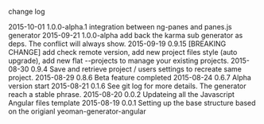 change log

2015-10-01 1.0.0-alpha.1 integration between ng-panes and panes.js generator 
2015-09-21 1.0.0-alpha add back the karma sub generator as deps. The conflict will always show.
2015-09-19 0.9.15 [BREAKING CHANGE] add check remote version, add new project files style (auto upgrade), add new flat --projects to manage your existing projects.
2015-08-30 0.9.4 Save and retrieve project / users settings to recreate same project.
2015-08-29 0.8.6 Beta feature completed
2015-08-24 0.6.7 Alpha version start
2015-08-21 0.1.6 See git log for more details. The generator reach a stable phrase.
2015-08-20 0.0.2 Updateing all the Javascript Angular files template
2015-08-19 0.0.1 Setting up the base structure based on the origianl yeoman-generator-angular
